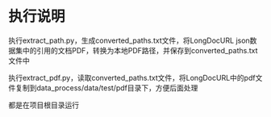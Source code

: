 # 执行说明

执行extract_path.py，生成converted_paths.txt文件，将LongDocURL json数据集中的引用的文档PDF，转换为本地PDF路径，并保存到converted_paths.txt文件中

执行extract_pdf.py，读取converted_paths.txt文件，将LongDocURL中的pdf文件复制到data_process/data/test/pdf目录下，方便后面处理

都是在项目根目录运行